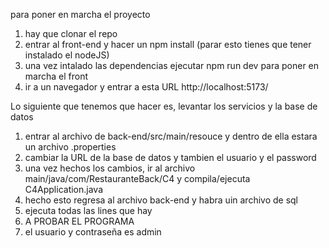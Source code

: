 para poner en marcha el proyecto 
1. hay que clonar el repo
2. entrar al front-end y hacer un  npm install (parar esto tienes que tener instalado el nodeJS)
3. una vez intalado las dependencias ejecutar npm run dev para poner en marcha el front
4. ir a un navegador y entrar a esta URL http://localhost:5173/

Lo siguiente que tenemos que hacer es, levantar los servicios y la base de datos
1. entrar al archivo de back-end/src/main/resouce y dentro de ella estara un archivo .properties
2. cambiar la URL de la base de datos y tambien el usuario y el password
3. una vez hechos los cambios, ir al archivo main/java/com/RestauranteBack/C4 y compila/ejecuta C4Application.java
4. hecho esto regresa al archivo back-end y habra uin archivo de sql
5. ejecuta todas las lines que hay
6. A PROBAR EL PROGRAMA
7. el usuario y contraseña es admin


